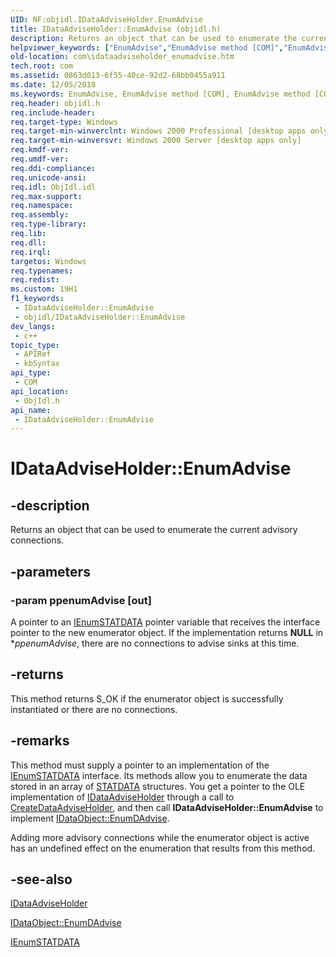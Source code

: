 ```yaml
---
UID: NF:objidl.IDataAdviseHolder.EnumAdvise
title: IDataAdviseHolder::EnumAdvise (objidl.h)
description: Returns an object that can be used to enumerate the current advisory connections.
helpviewer_keywords: ["EnumAdvise","EnumAdvise method [COM]","EnumAdvise method [COM]","IDataAdviseHolder interface","IDataAdviseHolder interface [COM]","EnumAdvise method","IDataAdviseHolder.EnumAdvise","IDataAdviseHolder::EnumAdvise","_ole_idataadviseholder_enumadvise","com.idataadviseholder_enumadvise","objidl/IDataAdviseHolder::EnumAdvise"]
old-location: com\idataadviseholder_enumadvise.htm
tech.root: com
ms.assetid: 0863d013-6f55-40ce-92d2-68bb0455a911
ms.date: 12/05/2018
ms.keywords: EnumAdvise, EnumAdvise method [COM], EnumAdvise method [COM],IDataAdviseHolder interface, IDataAdviseHolder interface [COM],EnumAdvise method, IDataAdviseHolder.EnumAdvise, IDataAdviseHolder::EnumAdvise, _ole_idataadviseholder_enumadvise, com.idataadviseholder_enumadvise, objidl/IDataAdviseHolder::EnumAdvise
req.header: objidl.h
req.include-header: 
req.target-type: Windows
req.target-min-winverclnt: Windows 2000 Professional [desktop apps only]
req.target-min-winversvr: Windows 2000 Server [desktop apps only]
req.kmdf-ver: 
req.umdf-ver: 
req.ddi-compliance: 
req.unicode-ansi: 
req.idl: ObjIdl.idl
req.max-support: 
req.namespace: 
req.assembly: 
req.type-library: 
req.lib: 
req.dll: 
req.irql: 
targetos: Windows
req.typenames: 
req.redist: 
ms.custom: 19H1
f1_keywords:
 - IDataAdviseHolder::EnumAdvise
 - objidl/IDataAdviseHolder::EnumAdvise
dev_langs:
 - c++
topic_type:
 - APIRef
 - kbSyntax
api_type:
 - COM
api_location:
 - ObjIdl.h
api_name:
 - IDataAdviseHolder::EnumAdvise
---
```


# IDataAdviseHolder::EnumAdvise


## -description

Returns an object that can be used to enumerate the current advisory connections.

## -parameters

### -param ppenumAdvise [out]

A pointer to an <a href="/windows/desktop/api/objidl/nn-objidl-ienumstatdata">IEnumSTATDATA</a> pointer variable that receives the interface pointer to the new enumerator object. If the implementation returns <b>NULL</b> in *<i>ppenumAdvise</i>, there are no connections to advise sinks at this time.

## -returns

This method returns S_OK if the enumerator object is successfully instantiated or there are no connections.

## -remarks

This method must supply a pointer to an implementation of the <a href="/windows/desktop/api/objidl/nn-objidl-ienumstatdata">IEnumSTATDATA</a> interface. Its methods allow you to enumerate the data stored in an array of <a href="/windows/desktop/api/objidl/ns-objidl-statdata">STATDATA</a> structures. You get a pointer to the OLE implementation of <a href="/windows/desktop/api/objidl/nn-objidl-idataadviseholder">IDataAdviseHolder</a> through a call to <a href="/windows/desktop/api/ole2/nf-ole2-createdataadviseholder">CreateDataAdviseHolder</a>, and then call <b>IDataAdviseHolder::EnumAdvise</b> to implement <a href="/windows/desktop/api/objidl/nf-objidl-idataobject-enumdadvise">IDataObject::EnumDAdvise</a>.

Adding more advisory connections while the enumerator object is active has an undefined effect on the enumeration that results from this method.

## -see-also

<a href="/windows/desktop/api/objidl/nn-objidl-idataadviseholder">IDataAdviseHolder</a>



<a href="/windows/desktop/api/objidl/nf-objidl-idataobject-enumdadvise">IDataObject::EnumDAdvise</a>



<a href="/windows/desktop/api/objidl/nn-objidl-ienumstatdata">IEnumSTATDATA</a>

